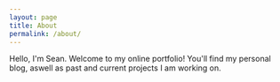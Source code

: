 ```yaml
---
layout: page
title: About
permalink: /about/
---
```


Hello, I'm Sean. Welcome to my online portfolio! You'll find my personal blog, aswell as past and current projects I am working on. 
